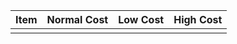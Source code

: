 | Item | Normal Cost | Low Cost | High Cost |
| ---- | ----------- | -------- | --------- |
|      |             |          |           |